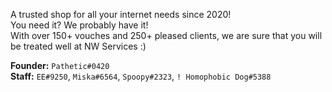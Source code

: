 A trusted shop for all your internet needs since 2020! \
You need it? We probably have it! \
With over 150+ vouches and 250+ pleased clients, we are sure that you will be treated well at NW Services :)

**Founder:** `Pathetic#0420` \
**Staff:** `EE#9250`, `Miska#6564`, `Spoopy#2323`, `! Homophobic Dog#5388`
